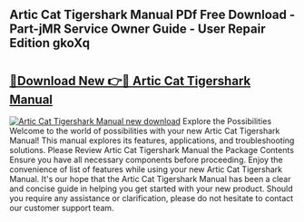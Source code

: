## Artic Cat Tigershark Manual PDf Free Download - Part-jMR Service Owner Guide - User Repair Edition gkoXq

# <h2><a href="http://bc84105.oget.top/?id=Artic+Cat+Tigershark+Manual">🔗Download New 👉🔴 Artic Cat Tigershark Manual</a></h2>

[![Artic Cat Tigershark Manual new download](https://i.imgur.com/5g1atiW.png)](http://bc84105.oget.top/?id=Artic+Cat+Tigershark+Manual)
Explore the Possibilities Welcome to the world of possibilities with your new Artic Cat Tigershark Manual! This manual explores its features, applications, and troubleshooting solutions. Please Review Artic Cat Tigershark Manual the Package Contents Ensure you have all necessary components before proceeding. Enjoy the convenience of list of features while using your new Artic Cat Tigershark Manual. It's our hope that the Artic Cat Tigershark Manual has been a clear and concise guide in helping you get started with your new product. Should you require any assistance or clarification, please do not hesitate to contact our customer support team.
